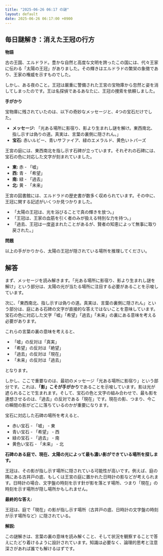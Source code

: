 ```yaml
---
title: "2025-06-26 06:17 の謎"
layout: default
date: 2025-06-26 06:17:00 +0900
---
```

## 毎日謎解き：消えた王冠の行方

**物語**

古の王国、エルドラド。豊かな自然と高度な文明を誇ったこの国には、代々王家に伝わる「太陽の王冠」がありました。その輝きはエルドラドの繁栄の象徴であり、王家の権威を示すものでした。

しかし、ある夜のこと。王冠は厳重に警備された王宮の宝物庫から忽然と姿を消してしまったのです。王は名探偵であるあなたに、王冠の捜索を依頼しました。

**手がかり**

宝物庫に残されていたのは、以下の奇妙なメッセージと、4つの宝石だけでした。

*   **メッセージ:** 「光ある場所に影宿り、影より生まれし謎を解け。東西南北、指し示すは偽りの道。真実は、言葉の裏側に隠されん。」
*   **宝石:** 赤いルビー、青いサファイア、緑のエメラルド、黄色いトパーズ

王宮の庭には、東西南北を指し示す石碑が立っています。それぞれの石碑には、宝石の色に対応した文字が刻まれていました。

*   **東:** 赤 - 「嘘」
*   **西:** 青 - 「希望」
*   **南:** 緑 - 「過去」
*   **北:** 黄 - 「未来」

王宮の図書館には、エルドラドの歴史書が数多く収められています。その中に、王冠に関する記述がいくつか見つかりました。

*   「太陽の王冠は、光を浴びることで真の輝きを放つ。」
*   「王冠は、王家の血筋を引く者のみが扱える特別な力を持つ。」
*   「過去、王冠は一度盗まれたことがあるが、賢者の知恵によって無事に取り戻された。」

**問題**

以上の手がかりから、太陽の王冠が隠されている場所を推理してください。

## 解答

まず、メッセージを読み解きます。「光ある場所に影宿り、影より生まれし謎を解け」という部分は、太陽の光が当たる場所に注目する必要があることを示唆しています。

次に、「東西南北、指し示すは偽りの道。真実は、言葉の裏側に隠されん」という部分は、庭にある石碑の文字が直接的な答えではないことを意味しています。宝石の色に対応した文字「嘘」「希望」「過去」「未来」の裏にある意味を考える必要があります。

これらの言葉の裏の意味を考えると、

*   「嘘」の反対は「真実」
*   「希望」の反対は「絶望」
*   「過去」の反対は「現在」
*   「未来」の反対は「過去」

となります。

しかし、ここで重要なのは、最初のメッセージ「光ある場所に影宿り」という部分です。これは、**「影」こそが手がかり**であることを示唆しています。影は光が遮られることで生まれます。そして、宝石の色と文字の組み合わせで、最も影を連想させるのは、「過去」の反対である「現在」です。現在の影、つまり、今この瞬間の影がどこに落ちているのかが重要になります。

宝石に対応した石碑の場所を考えると、

*   赤い宝石 - 「嘘」 - 東
*   青い宝石 - 「希望」 - 西
*   緑の宝石 - 「過去」 - 南
*   黄色い宝石 - 「未来」 - 北

**石碑のある庭で、現在、太陽の光によって最も濃い影ができている場所を探します。**

王冠は、その影が指し示す場所に隠されている可能性が高いです。例えば、庭の隅にある古井戸の底、もしくは王宮の庭に置かれた日時計の影などが考えられます。日時計の場合、文字盤の時刻を示す針が影を落とす場所、つまり「現在」の時刻を示す場所が隠し場所かもしれません。

**最終的な答え:**

王冠は、庭で「現在」の影が指し示す場所（古井戸の底、日時計の文字盤の時刻が示す場所など）に隠されている。

**解説:**

この謎解きは、言葉の裏の意味を読み解くこと、そして状況を観察することで答えにたどり着けるように設計されています。知識は必要なく、論理的思考と注意深さがあれば誰でも解けるはずです。
